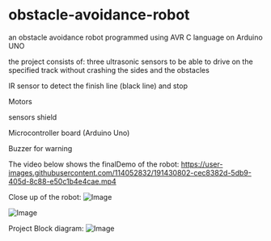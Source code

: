 # obstacle-avoidance-robot

an obstacle avoidance robot programmed using AVR C language on Arduino UNO

the project consists of:
 three ultrasonic sensors to be able to drive on the specified track without crashing the sides and the obstacles

IR sensor to detect the finish line (black line) and stop

Motors

sensors shield

Microcontroller board (Arduino Uno)

Buzzer for warning


The video below shows the finalDemo of the robot:
https://user-images.githubusercontent.com/114052832/191430802-cec8382d-5db9-405d-8c88-e50c1b4e4cae.mp4


Close up of the robot:
![Image](https://user-images.githubusercontent.com/114052832/191429889-9daddf0c-a8d5-48be-aad0-6d469a01f264.jpg)


![Image](https://user-images.githubusercontent.com/114052832/191429890-be84c6d2-da9b-4975-b358-99d7ab223ae3.jpg)


Project Block diagram:
![Image](https://user-images.githubusercontent.com/114052832/191440685-9a5e3a9c-07c0-4ea2-ad57-939e4e775b71.png)
